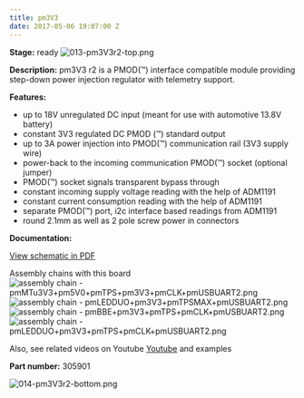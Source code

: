 ```yaml
---
title: pm3V3
date: 2017-05-06 19:07:00 Z
---
```


**Stage:** ready
![013-pm3V3r2-top.png](/uploads/pm3V3R2/013-pm3V3r2-top.png)

**Description:**
pm3V3 r2 is a PMOD(™) interface compatible module providing step-down power injection regulator with telemetry support.

**Features:**
* up to 18V unregulated DC input (meant for use with automotive 13.8V battery)
* constant 3V3 regulated DC PMOD (™) standard output
* up to 3A power injection into PMOD(™) communication rail (3V3 supply wire)
* power-back to the incoming communication PMOD(™) socket (optional jumper)
* PMOD(™) socket signals transparent bypass through
* constant incoming supply voltage reading with the help of ADM1191
* constant current consumption reading with the help of ADM1191
* separate PMOD(™) port, i2c interface based readings from ADM1191
* round 2.1mm as well as 2 pole screw power in connectors

**Documentation:**

[View schematic in PDF](/uploads/pm3V3R2/SCH_pm3V3r2.pdf)

Assembly chains with this board
![assembly chain - pmMTu3V3+pm5V0+pmTPS+pm3V3+pmCLK+pmUSBUART2.png](/uploads/pm3V3R2/assembly%20chain%20-%20pmMTu3V3+pm5V0+pmTPS+pm3V3+pmCLK+pmUSBUART2.png)
![assembly chain - pmLEDDUO+pm3V3+pmTPSMAX+pmUSBUART2.png](/uploads/pm3V3R2/assembly%20chain%20-%20pmLEDDUO+pm3V3+pmTPSMAX+pmUSBUART2.png)
![assembly chain - pmBBE+pm3V3+pmTPS+pmCLK+pmUSBUART2.png](/uploads/pm3V3R2/assembly%20chain%20-%20pmBBE+pm3V3+pmTPS+pmCLK+pmUSBUART2.png)
![assembly chain - pmLEDDUO+pm3V3+pmTPS+pmCLK+pmUSBUART2.png](/uploads/pm3V3R2/assembly%20chain%20-%20pmLEDDUO+pm3V3+pmTPS+pmCLK+pmUSBUART2.png)

Also, see related videos on Youtube
[Youtube](https://www.youtube.com/playlist?list=PLPUxs94yXWxfWPWhgPg6QpVWNfLJauODr)
 and examples

**Part number:** 305901

![014-pm3V3r2-bottom.png](/uploads/pm3V3R2/014-pm3V3r2-bottom.png)